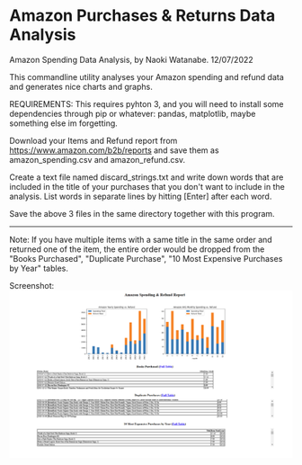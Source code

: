 # Amazon Purchases & Returns Data Analysis
 Amazon Spending Data Analysis, by Naoki Watanabe. 12/07/2022
 
 This commandline utility analyses your Amazon spending and refund data and generates nice charts and graphs.
 
 REQUIREMENTS: This requires pyhton 3, and you will need to install some dependencies through pip or whatever: pandas, matplotlib, maybe something else im forgetting.

 Download your Items and Refund report from https://www.amazon.com/b2b/reports and save them as amazon_spending.csv
 and amazon_refund.csv.

 Create a text file named discard_strings.txt and write down words that are included in the title of your purchases that
 you don't want to include in the analysis. List words in separate lines by hitting [Enter] after each word.

 Save the above 3 files in the same directory together with this program.
 _______________________________________________________________________________________________________________________

Note: If you have multiple items with a same title in the same order and returned one of the item, the entire order would be dropped from the 
"Books Purchased", "Duplicate Purchase", "10 Most Expensive Purchases by Year" tables.

Screenshot:
![Screenshot](AmazonAppScreenshot.png)
